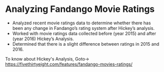 # Analyzing Fandango Movie Ratings

- Analyzed recent movie ratings data to determine whether there has been any change in Fandango’s rating system after
Hickey’s analysis.
- Worked with movie ratings data collected before (year 2015) and after (year 2016) Hickey’s Analysis.
- Determined that there is a slight difference between ratings in 2015 and 2016.

To know about Hickey's Analysis,
Goto-> https://fivethirtyeight.com/features/fandango-movies-ratings/
